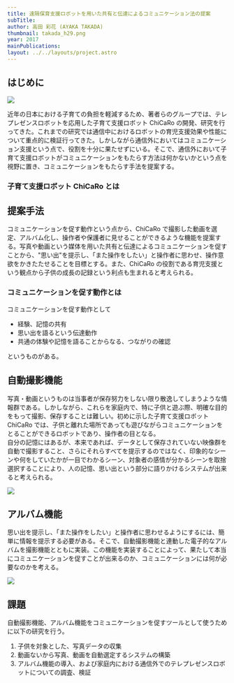 ```yaml
---
title: 遠隔保育支援ロボットを用いた共有と伝達によるコミュニケーション法の提案
subTitle:
author: 高田 彩花 (AYAKA TAKADA)
thumbnail: takada_h29.png
year: 2017
mainPublications:
layout: ../../layouts/project.astro
---
```


## はじめに

![](/assets/projects/takada_h29/ChiCaRo.png)

近年の日本における子育ての負担を軽減するため、著者らのグループでは、テレプレゼンスロボットを応用した子育て支援ロボット ChiCaRo の開発、研究を行ってきた。これまでの研究では通信中におけるロボットの育児支援効果や性能について重点的に検証行ってきた。しかしながら通信外においてはコミュニケーション支援という点で、役割を十分に果たせずにいる。そこで、通信外において子育て支援ロボットがコミュニケーションをもたらす方法は何かないかという点を視野に置き、コミュニケーションをもたらす手法を提案する。

### 子育て支援ロボット ChiCaRo とは

## 提案手法

コミュニケーションを促す動作という点から、ChiCaRo で撮影した動画を選定、アルバム化し、操作者や保護者に見せることができるような機能を提案する。写真や動画という媒体を用いた共有と伝達によるコミュニケーションを促すことから、"思い出"を提示し、「また操作をしたい」と操作者に思わせ、操作意欲をかきたたせることを目標とする。また、ChiCaRo の役割である育児支援という観点から子供の成長の記録という利点も生まれると考えられる。

### コミュニケーションを促す動作とは

コミュニケーションを促す動作として

- 経験、記憶の共有
- 思い出を語るという伝達動作
- 共通の体験や記憶を語ることからなる、つながりの確認

というものがある。

## 自動撮影機能

写真・動画というものは当事者が保存努力をしない限り散逸してしまうような情報群である。しかしながら、これらを家庭内で、特に子供と遊ぶ際、明確な目的をもって撮影、保存することは難しい。初めに示した子育て支援ロボット ChiCaRo では、子供と離れた場所であっても遊びながらコミュニケーションをとることができるロボットであり、操作者の目となる。  
自分の記憶にはあるが、本来であれば、データとして保存されていない映像群を自動で撮影すること、さらにそれらすべてを提示するのではなく、印象的なシーンや何をしていたかが一目でわかるシーン、対象者の感情が分かるシーンを取捨選択することにより、人の記憶、思い出という部分に語りかけるシステムが出来ると考えられる。

![](/assets/projects/takada_h29/ChiCaRo2.png)

## アルバム機能

思い出を提示し、「また操作をしたい」と操作者に思わせるようにするには、簡単に情報を提示する必要がある。そこで、自動撮影機能と連動した電子的なアルバムを撮影機能とともに実装。この機能を実装することによって、果たして本当にコミュニケーションを促すことが出来るのか、コミュニケーションには何が必要なのかを考える。

![](/assets/projects/takada_h29/ChiCaRo3.png)

## 課題

自動撮影機能、アルバム機能をコミュニケーションを促すツールとして使うために以下の研究を行う。

1. 子供を対象とした、写真データの収集
2. 動画ないから写真、動画を自動選定するシステムの構築
3. アルバム機能の導入、および家庭内における通信外でのテレプレゼンスロボットについての調査、検証
